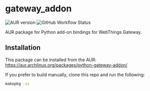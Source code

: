 # gateway_addon

![AUR version](https://img.shields.io/aur/version/python-gateway-addon)
![GitHub Workflow Status](https://img.shields.io/github/workflow/status/WebThingsIO/gateway-addon-python-aur/Build)

AUR package for Python add-on bindings for WebThings Gateway.

## Installation

This package can be installed from the AUR: https://aur.archlinux.org/packages/python-gateway-addon/

If you prefer to build manually, clone this repo and run the following:
```sh
makepkg -si
```
